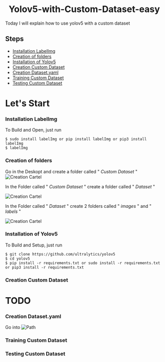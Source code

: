 <h1 align="center">Yolov5-with-Custom-Dataset-easy</h1>

Today I will explain how to use yolov5 with a custom dataset
## Steps
- [Installation LabelImg](#Installation-LabelImg)
- [Creation of folders](#Creation-of-folders)
- [Installation of Yolov5](#Installation-of-Yolov5)
- [Creation Custom Dataset](#Creation-Custom-Dataset)
- [Creation Dataset.yaml](#Creation-Dataset.yaml)
- [Training Custom Dataset](#Training-Custom-Dataset)
- [Testing Custom Dataset](#Testing-Custom-Dataset)

# Let's Start

### Installation LabelImg

To Build and Open, just run
```
$ sudo install labelImg or pip install labelImg or pip3 install labelImg
$ labelImg
```

### Creation of folders

Go in the Deskopt and create a folder called " *Custom Dataset* "
![Creation Cartel](https://github.com/StivSha/Yolov5-with-Custom-Dataset-easy/blob/main/Tutorial%20Images/Creation%20Cartel1.png)

In the Folder called " *Custom Dataset* " create a folder called " *Dataset* "

![Creation Cartel](https://github.com/StivSha/Yolov5-with-Custom-Dataset-easy/blob/main/Tutorial%20Images/Creation%20Cartel2.png)

In the Folder called " *Dataset* " create 2 folders called " *images* " and " *labels* "

![Creation Cartel](https://github.com/StivSha/Yolov5-with-Custom-Dataset-easy/blob/main/Tutorial%20Images/Creation%20Cartel3.png)

### Installation of Yolov5

To Build and Setup, just run
```
$ git clone https://github.com/ultralytics/yolov5
$ cd yolov5
$ pip install -r requirements.txt or sudo install -r requirements.txt  or pip3 install -r requirements.txt 
```

### Creation Custom Dataset

# TODO

### Creation Dataset.yaml
Go into 
![Path](https://github.com/StivSha/Yolov5-with-Custom-Dataset-easy/blob/main/Tutorial%20Images/Creation%20Path.png)
### Training Custom Dataset
### Testing Custom Dataset
